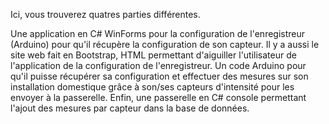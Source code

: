 Ici, vous trouverez quatres parties différentes.

Une application en C# WinForms pour la configuration de l'enregistreur (Arduino) pour qu'il récupère la configuration de son capteur.
Il y a aussi le site web fait en Bootstrap, HTML permettant d'aiguiller l'utilisateur de l'application de la configuration de l'enregistreur.
Un code Arduino pour qu'il puisse récupérer sa configuration et effectuer des mesures sur son installation domestique grâce à son/ses capteurs d'intensité pour les envoyer à la passerelle.
Enfin, une passerelle en C# console permettant l'ajout des mesures par capteur dans la base de données.
